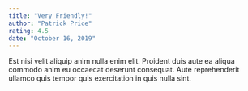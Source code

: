 ```yaml
---
title: "Very Friendly!"
author: "Patrick Price"
rating: 4.5
date: "October 16, 2019"
---
```


Est nisi velit aliquip anim nulla enim elit. Proident duis aute ea aliqua commodo anim eu occaecat deserunt consequat. Aute reprehenderit ullamco quis tempor quis exercitation in quis nulla sint.
